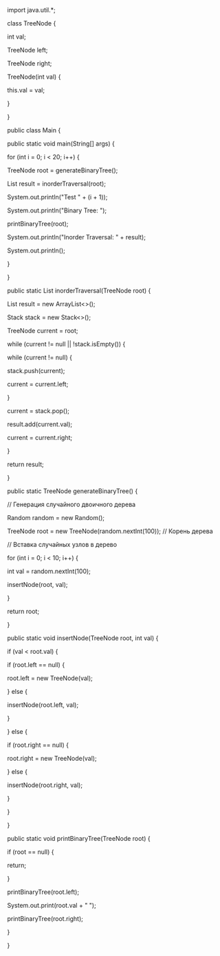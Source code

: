 ﻿import java.util.\*;

class TreeNode {

int val;

TreeNode left;

TreeNode right;

TreeNode(int val) {

this.val = val;

}

}

public class Main {

public static void main(String[] args) {

for (int i = 0; i < 20; i++) {

TreeNode root = generateBinaryTree();

List<Integer> result = inorderTraversal(root);

System.out.println("Test " + (i + 1));

System.out.println("Binary Tree: ");

printBinaryTree(root);

System.out.println("Inorder Traversal: " + result);

System.out.println();

}

}

public static List<Integer> inorderTraversal(TreeNode root) {

List<Integer> result = new ArrayList<>();

Stack<TreeNode> stack = new Stack<>();

TreeNode current = root;

while (current != null || !stack.isEmpty()) {

while (current != null) {

stack.push(current);

current = current.left;

}

current = stack.pop();

result.add(current.val);

current = current.right;

}

return result;

}

public static TreeNode generateBinaryTree() {

// Генерация случайного двоичного дерева

Random random = new Random();

TreeNode root = new TreeNode(random.nextInt(100)); // Корень дерева

// Вставка случайных узлов в дерево

for (int i = 0; i < 10; i++) {

int val = random.nextInt(100);

insertNode(root, val);

}

return root;

}

public static void insertNode(TreeNode root, int val) {

if (val < root.val) {

if (root.left == null) {

root.left = new TreeNode(val);

} else {

insertNode(root.left, val);

}

} else {

if (root.right == null) {

root.right = new TreeNode(val);

} else {

insertNode(root.right, val);

}

}

}

public static void printBinaryTree(TreeNode root) {

if (root == null) {

return;

}

printBinaryTree(root.left);

System.out.print(root.val + " ");

printBinaryTree(root.right);

}

}
